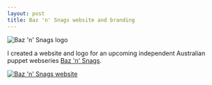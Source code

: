 ```yaml
---
layout: post
title: Baz 'n' Snags website and branding
---
```


![Baz 'n' Snags logo](https://lh3.googleusercontent.com/-CJcxSby3XWs/Uqm7TPRyP3I/AAAAAAAAAyo/4wna2Iw3Fek/w586-h638-no/baznsnags-logo.png)

I created a website and logo for an upcoming independent Australian puppet webseries [Baz 'n' Snags](http://www.baznsnags.com).

[![Baz 'n' Snags website](https://lh6.googleusercontent.com/-0RszGsdYsVg/UqpaELrhREI/AAAAAAAAA0s/1IUYFWkdTvA/w500/baznsnags-website.png)](http://baznsnags.com)